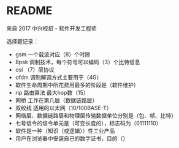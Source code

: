 # README

来自 2017 中兴校招 - 软件开发工程师

选择题记录：

* gsm 一个载波对应（8）个时隙
* 8psk 调制技术，每个符号可以编码（3）个比特信息
* osi （7）层协议
* ofdm 调制解调方式主要用于（4G）
* 软件生命周期中所花费用最多的阶段是（软件维护）
* rip 路由算法 最大hop数（15）
* 网桥 工作在第几层（数据链路层）
* 双绞线 适用的以太网（10/100BASE-T）
* 网络层、数据链路层和物理层传输数据单位分别是（包、帧、比特）
* 七号信令的信令单元是（可变长度的），标志码为（01111110）
* 软件是一种（知识（或逻辑））性工业产品
* 用户在浏览器中安装自己的数字证书，目的（）
